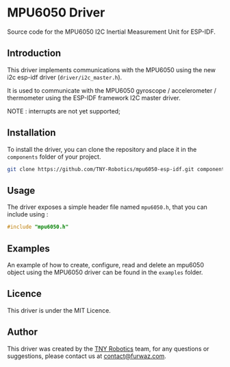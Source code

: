 # MPU6050 Driver

Source code for the MPU6050 I2C Inertial Measurement Unit for ESP-IDF.

## Introduction

This driver implements communications with the MPU6050 using the new i2c esp-idf driver (`driver/i2c_master.h`).

It is used to communicate with the MPU6050 gyroscope / accelerometer / thermometer using the ESP-IDF framework I2C master driver.

NOTE : interrupts are not yet supported;

## Installation

To install the driver, you can clone the repository and place it in the `components` folder of your project.

```bash
git clone https://github.com/TNY-Robotics/mpu6050-esp-idf.git components/mpu6050
```

## Usage

The driver exposes a simple header file named `mpu6050.h`, that you can include using :

```c
#include "mpu6050.h"
```

## Examples

An example of how to create, configure, read and delete an mpu6050 object using the MPU6050 driver can be found in the `examples` folder.

## Licence

This driver is under the MIT Licence.

## Author

This driver was created by the [TNY Robotics](https://tny-robotics.com) team, for any questions or suggestions, please contact us at [contact@furwaz.com](mailto:contact@furwaz.com).